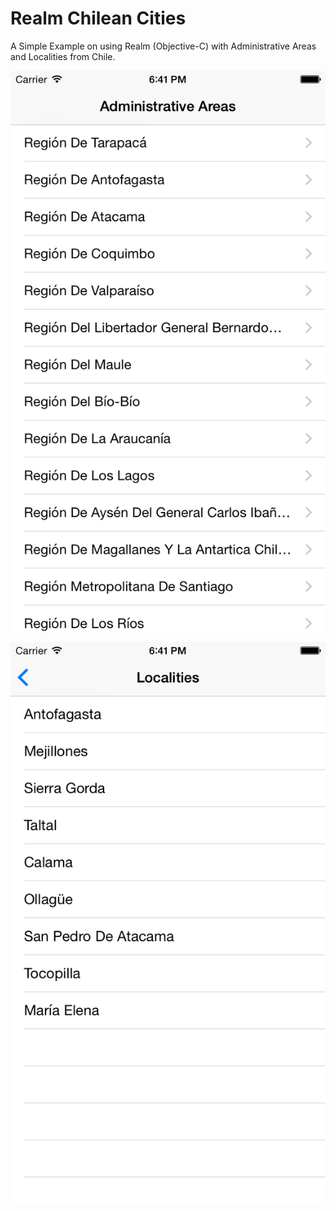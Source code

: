 # Realm Chilean Cities
A Simple Example on using Realm (Objective-C) with Administrative Areas and Localities from Chile.

![Administrative Areas](1.png)

![Localities](2.png)
